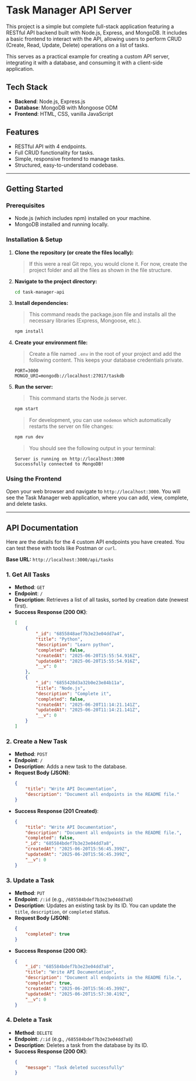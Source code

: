 # Task Manager API Server

This project is a simple but complete full-stack application featuring a RESTful API backend built with Node.js, Express, and MongoDB. It includes a basic frontend to interact with the API, allowing users to perform CRUD (Create, Read, Update, Delete) operations on a list of tasks.

This serves as a practical example for creating a custom API server, integrating it with a database, and consuming it with a client-side application.

## Tech Stack

-   **Backend**: Node.js, Express.js
-   **Database**: MongoDB with Mongoose ODM
-   **Frontend**: HTML, CSS, vanilla JavaScript

## Features

-   RESTful API with 4 endpoints.
-   Full CRUD functionality for tasks.
-   Simple, responsive frontend to manage tasks.
-   Structured, easy-to-understand codebase.

---

## Getting Started

### Prerequisites

-   Node.js (which includes npm) installed on your machine.
-   MongoDB installed and running locally.

### Installation & Setup

1.  **Clone the repository (or create the files locally):**
    > If this were a real Git repo, you would clone it. For now, create the project folder and all the files as shown in the file structure.

2.  **Navigate to the project directory:**
    ```sh
    cd task-manager-api
    ```

3.  **Install dependencies:**
    > This command reads the package.json file and installs all the necessary libraries (Express, Mongoose, etc.).
    ```sh
    npm install
    ```

4.  **Create your environment file:**
    > Create a file named `.env` in the root of your project and add the following content. This keeps your database credentials private.
    ```env
    PORT=3000
    MONGO_URI=mongodb://localhost:27017/taskdb
    ```

5.  **Run the server:**
    > This command starts the Node.js server.
    ```sh
    npm start
    ```
    > For development, you can use `nodemon` which automatically restarts the server on file changes:
    ```sh
    npm run dev
    ```
    > You should see the following output in your terminal:
    ```
    Server is running on http://localhost:3000
    Successfully connected to MongoDB!
    ```

### Using the Frontend

Open your web browser and navigate to `http://localhost:3000`. You will see the Task Manager web application, where you can add, view, complete, and delete tasks.

---

## API Documentation

Here are the details for the 4 custom API endpoints you have created. You can test these with tools like Postman or `curl`.

**Base URL:** `http://localhost:3000/api/tasks`

### 1. Get All Tasks

-   **Method**: `GET`
-   **Endpoint**: `/`
-   **Description**: Retrieves a list of all tasks, sorted by creation date (newest first).
-   **Success Response (200 OK)**:
    ```json
    [
        {
            "_id": "6855848aef7b3e23e04dd7a4",
            "title": "Python",
            "description": "Learn python",
            "completed": false,
            "createdAt": "2025-06-20T15:55:54.916Z",
            "updatedAt": "2025-06-20T15:55:54.916Z",
            "__v": 0
        },
        {
            "_id": "6855428d3a32b0e23e84b11a",
            "title": "Node.js",
            "description": "Complete it",
            "completed": false,
            "createdAt": "2025-06-20T11:14:21.141Z",
            "updatedAt": "2025-06-20T11:14:21.141Z",
            "__v": 0
        }
    ]
    ```

### 2. Create a New Task

-   **Method**: `POST`
-   **Endpoint**: `/`
-   **Description**: Adds a new task to the database.
-   **Request Body (JSON)**:
    ```json
    {
        "title": "Write API Documentation",
        "description": "Document all endpoints in the README file."
    }
    ```
-   **Success Response (201 Created)**:
    ```json
    {
        "title": "Write API Documentation",
        "description": "Document all endpoints in the README file.",
        "completed": false,
        "_id": "685584bdef7b3e23e04dd7a8",
        "createdAt": "2025-06-20T15:56:45.399Z",
        "updatedAt": "2025-06-20T15:56:45.399Z",
        "__v": 0
    }
    ```

### 3. Update a Task

-   **Method**: `PUT`
-   **Endpoint**: `/:id` (e.g., `/685584bdef7b3e23e04dd7a8`)
-   **Description**: Updates an existing task by its ID. You can update the `title`, `description`, or `completed` status.
-   **Request Body (JSON)**:
    ```json
    {
        "completed": true
    }
    ```
-   **Success Response (200 OK)**:
    ```json
    {
        "_id": "685584bdef7b3e23e04dd7a8",
        "title": "Write API Documentation",
        "description": "Document all endpoints in the README file.",
        "completed": true,
        "createdAt": "2025-06-20T15:56:45.399Z",
        "updatedAt": "2025-06-20T15:57:30.419Z",
        "__v": 0
    }
    ```

### 4. Delete a Task

-   **Method**: `DELETE`
-   **Endpoint**: `/:id` (e.g., `/685584bdef7b3e23e04dd7a8`)
-   **Description**: Deletes a task from the database by its ID.
-   **Success Response (200 OK)**:
    ```json
    {
        "message": "Task deleted successfully"
    }
    